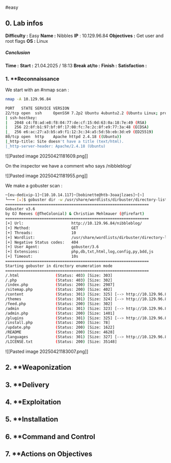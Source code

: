 #easy 

## 0. **Lab infos**

**Difficulty :** Easy
**Name :** Nibbles
**IP** : 10.129.96.84
**Objectives :** Get user and root flags
**OS :** Linux

##### **Conclusion**
**Time :** 
	**Start :** 21.04.2025 / 18:13
	**Break at/to :** 
	**Finish :** 
**Satisfaction :**  
### 1. **Reconnaissance

We start with an #nmap scan :

```BASH
nmap -A 10.129.96.84

PORT   STATE SERVICE VERSION
22/tcp open  ssh     OpenSSH 7.2p2 Ubuntu 4ubuntu2.2 (Ubuntu Linux; protocol 2.0)
| ssh-hostkey: 
|   2048 c4:f8:ad:e8:f8:04:77:de:cf:15:0d:63:0a:18:7e:49 (RSA)
|   256 22:8f:b1:97:bf:0f:17:08:fc:7e:2c:8f:e9:77:3a:48 (ECDSA)
|_  256 e6:ac:27:a3:b5:a9:f1:12:3c:34:a5:5d:5b:eb:3d:e9 (ED25519)
80/tcp open  http    Apache httpd 2.4.18 ((Ubuntu))
|_http-title: Site doesn't have a title (text/html).
|_http-server-header: Apache/2.4.18 (Ubuntu)
```

![[Pasted image 20250421181609.png]]

On the inspector we have a comment who says /nibbleblog/

![[Pasted image 20250421181955.png]]

We make a gobuster scan :

```BASH
─[eu-dedivip-1]─[10.10.14.117]─[bobinette@htb-3oaajlzaes]─[~]
└──╼ [★]$ gobuster dir -w /usr/share/wordlists/dirbuster/directory-list-2.3-medium.txt -u 10.129.96.84/nibbleblog/ -x html,php,db,txt,js,log,config,py,bdd
===============================================================
Gobuster v3.6
by OJ Reeves (@TheColonial) & Christian Mehlmauer (@firefart)
===============================================================
[+] Url:                     http://10.129.96.84/nibbleblog/
[+] Method:                  GET
[+] Threads:                 10
[+] Wordlist:                /usr/share/wordlists/dirbuster/directory-list-2.3-medium.txt
[+] Negative Status codes:   404
[+] User Agent:              gobuster/3.6
[+] Extensions:              php,db,txt,html,log,config,py,bdd,js
[+] Timeout:                 10s
===============================================================
Starting gobuster in directory enumeration mode
===============================================================
/.html                (Status: 403) [Size: 303]
/.php                 (Status: 403) [Size: 302]
/index.php            (Status: 200) [Size: 2987]
/sitemap.php          (Status: 200) [Size: 402]
/content              (Status: 301) [Size: 325] [--> http://10.129.96.84/nibbleblog/content/]
/themes               (Status: 301) [Size: 324] [--> http://10.129.96.84/nibbleblog/themes/]
/feed.php             (Status: 200) [Size: 302]
/admin                (Status: 301) [Size: 323] [--> http://10.129.96.84/nibbleblog/admin/]
/admin.php            (Status: 200) [Size: 1401]
/plugins              (Status: 301) [Size: 325] [--> http://10.129.96.84/nibbleblog/plugins/]
/install.php          (Status: 200) [Size: 78]
/update.php           (Status: 200) [Size: 1622]
/README               (Status: 200) [Size: 4628]
/languages            (Status: 301) [Size: 327] [--> http://10.129.96.84/nibbleblog/languages/]
/LICENSE.txt          (Status: 200) [Size: 35148]
```

![[Pasted image 20250421183007.png]]



## 2. **Weaponization

## 3. **Delivery

## 4. **Exploitation

## 5. **Installation

## 6. **Command and Control

## 7. **Actions on Objectives

